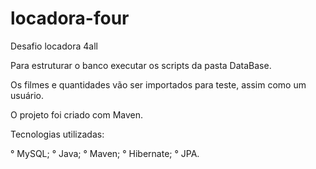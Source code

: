 # locadora-four
Desafio locadora 4all

Para estruturar o banco executar os scripts da pasta DataBase.

Os filmes e quantidades vão ser importados para teste, assim como um usuário.

O projeto foi criado com Maven.

Tecnologias utilizadas:

° MySQL;
° Java;
° Maven;
° Hibernate;
° JPA.

